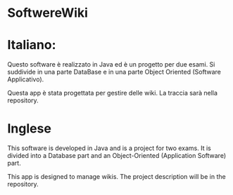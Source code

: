# SoftwereWiki
# Italiano:
Questo software è realizzato in Java ed è un progetto per due esami. Si suddivide in una parte DataBase e in una parte Object Oriented (Software Applicativo).

Questa app è stata progettata per gestire delle wiki. La traccia sarà nella repository.

# Inglese
This software is developed in Java and is a project for two exams. It is divided into a Database part and an Object-Oriented (Application Software) part.

This app is designed to manage wikis. The project description will be in the repository.
